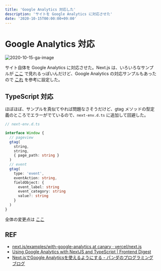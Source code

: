 ```yaml
---
title: 'Google Analytics 対応した'
description: 'サイトを Google Analytics に対応させた'
date: '2020-10-15T00:00:00+09:00'
---
```


# Google Analytics 対応

 <img src="/images/2020-10-15-ga.png" alt="2020-10-15-ga-image" />

サイト自体を Google Analytics に対応させた。Next.js は、いろいろなサンプルが [ここ](https://github.com/vercel/next.js/tree/canary/examples/) で見れるっぽいんだけど、Google Analytics の対応サンプルもあったので [これ](https://github.com/vercel/next.js/tree/canary/examples/with-google-analytics) を参考に設定した。

## TypeScript 対応

ほぼほぼ、サンプルを真似てやれば問題なさそうだけど、gtag メソッドの型定義のところでエラーがでているので、`next-env.d.ts` に追加して回避した。

```ts
// next-env.d.ts

interface Window {
  // pageview
  gtag(
    string,
    string,
    { page_path: string }
  )
  // event
  gtag(
    type: 'event',
    eventAction: string,
    fieldObject: {
      event_label: string
      event_category: string
      value?: string
    }
  )
}
```

全体の変更点は [ここ](https://github.com/7kaji/7kaji.page/pull/4)

## REF

- [next.js/examples/with-google-analytics at canary · vercel/next.js](https://github.com/vercel/next.js/tree/canary/examples/with-google-analytics)
- [Using Google Analytics with NextJS and TypeScript | Frontend Digest](https://medium.com/frontend-digest/using-nextjs-with-google-analytics-and-typescript-620ba2359dea)
- [Next.jsでGoogle Analyticsを使えるようにする - パンダのプログラミングブログ](https://panda-program.com/posts/nextjs-google-analytics/#typescript%E5%AF%BE%E5%BF%9C%E3%82%92%E3%81%99%E3%82%8B)
